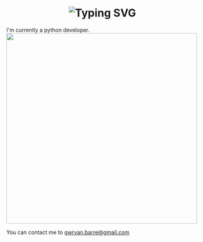 <div align="center">
    <h1>
        <img src="https://readme-typing-svg.herokuapp.com?font=Jetbrains+mono&size=40&duration=3000&color=33FF33&center=true&vCenter=true&width=435&lines=Hello..+I'm+Guguss-31! !;This+is..;..my+Github+page..;" alt="Typing SVG"/>
    </h1>
</div>

I'm currently a python developer.
<img src="https://media2.giphy.com/media/v1.Y2lkPTc5MGI3NjExeHMya3FjbnJjcWVzZ3Jhc3ludW5mbnBmN3ZpeXQ1bXhqeXJiYmk4dSZlcD12MV9naWZzX3NlYXJjaCZjdD1n/coxQHKASG60HrHtvkt/200.webp" width="500"/>

You can contact me to gwrvan.barre@gmail.com

